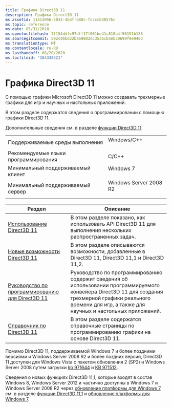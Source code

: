 ```yaml
---
title: Графика Direct3D 11
description: Графика Direct3D 11
ms.assetid: 11413056-5033-4b4f-b80c-fccccb4057bc
ms.topic: reference
ms.date: 05/31/2018
ms.openlocfilehash: 7f154ddfc97dff17f061be41c818b4f56151b135
ms.sourcegitcommit: 592c9bbd22ba69802dc353bcb5eb30699f9e9403
ms.translationtype: MT
ms.contentlocale: ru-RU
ms.lasthandoff: 08/20/2020
ms.locfileid: "104338321"
---
```

# <a name="direct3d-11-graphics"></a>Графика Direct3D 11

С помощью графики Microsoft Direct3D 11 можно создавать трехмерные графики для игр и научных и настольных приложений.

В этом разделе содержатся сведения о программировании с помощью графики Direct3D 11.

Дополнительные сведения см. в разделе [функции Direct3D 11](direct3d-11-features.md).



|                                   |                                                                                                   |
|-----------------------------------|---------------------------------------------------------------------------------------------------|
| Поддерживаемые среды выполнения    | <dl> <dt>Windows/C++</dt> </dl>            |
| Рекомендуемые языки программирования | C/C++                                                                                             |
| Минимальный поддерживаемый клиент          | <dl> <dt>Windows 7</dt> </dl>              |
| Минимальный поддерживаемый сервер          | <dl> <dt>Windows Server 2008 R2</dt> </dl> |

 

| Раздел                                                                          | Описание                                                                                                                                                                                           |
|--------------------------------------------------------------------------------|-------------------------------------------------------------------------------------------------------------------------------------------------------------------------------------------------------|
| [Использование Direct3D 11](how-to-use-direct3d-11.md)<br/>                | В этом разделе показано, как использовать API Direct3D 11 для выполнения нескольких распространенных задач.<br/>                                                                                               |
| [Новые возможности Direct3D 11](dx-graphics-overviews-introduction.md)<br/> | В этом разделе описываются возможности, добавленные в Direct3D 11, Direct3D 11,1 и Direct3D 11,2.<br/>                                                                                                    |
| [Руководство по программированию для Direct3D 11](dx-graphics-overviews.md)<br/>      | Руководство по программированию содержит сведения об использовании программируемого конвейера Direct3D 11 для создания трехмерной графики реального времени для игр, а также для научных и настольных приложений.<br/> |
| [Справочник по Direct3D 11](atoc-d3d11-graphics-reference.md)<br/>          | В этом разделе содержатся справочные страницы по программированию графики на основе Direct3D 11.<br/>                                                                                                      |



 

Помимо Direct3D 11, поддерживаемой Windows 7 и более поздними версиями и Windows Server 2008 R2 и более поздних версий, Direct3D 11 доступен для Windows Vista с пакетом обновления 2 (SP2) и Windows Server 2008 путем загрузки [kb 971644](https://support.microsoft.com/kb/971644) и [KB 971512](https://support.microsoft.com/kb/971512/).

Сведения о новых функциях Direct3D 11,1, которые входят в состав Windows 8, Windows Server 2012 и частично доступны в Windows 7 и Windows Server 2008 R2 через [обновление платформы для Windows 7](https://support.microsoft.com/kb/2670838), см. в разделе [функции Direct3D 11,1](direct3d-11-1-features.md) и [обновление платформы для Windows 7](/windows/desktop/direct3darticles/platform-update-for-windows-7).

 

